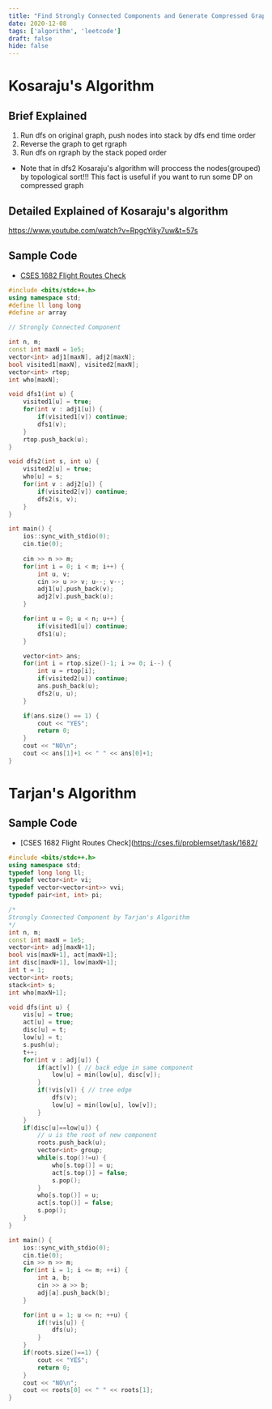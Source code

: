 ```yaml
---
title: "Find Strongly Connected Components and Generate Compressed Graph by Kosaraju's and Tarjan's Algorithm"
date: 2020-12-08
tags: ['algorithm', 'leetcode']
draft: false
hide: false
---
```


# Kosaraju's Algorithm

## Brief Explained
1. Run dfs on original graph, push nodes into stack by dfs end time order
2. Reverse the graph to get rgraph
3. Run dfs on rgraph by the stack poped order
* Note that in dfs2 Kosaraju's algorithm will proccess the nodes(grouped) by topological sort!!! This fact is useful if you want to run some DP on compressed graph

## Detailed Explained of Kosaraju's algorithm
https://www.youtube.com/watch?v=RpgcYiky7uw&t=57s

## Sample Code
* [CSES 1682 Flight Routes Check](https://cses.fi/problemset/task/1682/)
``` cpp
#include <bits/stdc++.h>
using namespace std;
#define ll long long
#define ar array

// Strongly Connected Component

int n, m;
const int maxN = 1e5;
vector<int> adj1[maxN], adj2[maxN];
bool visited1[maxN], visited2[maxN];
vector<int> rtop;
int who[maxN];

void dfs1(int u) {
	visited1[u] = true;
	for(int v : adj1[u]) {
		if(visited1[v]) continue;
		dfs1(v);
	}
	rtop.push_back(u);
}

void dfs2(int s, int u) {
	visited2[u] = true;
	who[u] = s;
	for(int v : adj2[u]) {
		if(visited2[v]) continue;
		dfs2(s, v);
	}
}

int main() {
	ios::sync_with_stdio(0); 
	cin.tie(0);
	
	cin >> n >> m;
	for(int i = 0; i < m; i++) {
		int u, v;
		cin >> u >> v; u--; v--;
		adj1[u].push_back(v);
		adj2[v].push_back(u);
	}

	for(int u = 0; u < n; u++) {
		if(visited1[u]) continue;
		dfs1(u);
	}

	vector<int> ans;
	for(int i = rtop.size()-1; i >= 0; i--) {
		int u = rtop[i];
		if(visited2[u]) continue;
		ans.push_back(u);
		dfs2(u, u);
	}

	if(ans.size() == 1) {
		cout << "YES";
		return 0;
	}
	cout << "NO\n";
	cout << ans[1]+1 << " " << ans[0]+1;
}
```

# Tarjan's Algorithm

## Sample Code
* [CSES 1682 Flight Routes Check](https://cses.fi/problemset/task/1682/
``` cpp
#include <bits/stdc++.h>
using namespace std;
typedef long long ll;
typedef vector<int> vi;
typedef vector<vector<int>> vvi;
typedef pair<int, int> pi;

/*
Strongly Connected Component by Tarjan's Algorithm
*/
int n, m;
const int maxN = 1e5;
vector<int> adj[maxN+1];
bool vis[maxN+1], act[maxN+1];
int disc[maxN+1], low[maxN+1];
int t = 1;
vector<int> roots;
stack<int> s;
int who[maxN+1];

void dfs(int u) {
    vis[u] = true;
    act[u] = true;
    disc[u] = t;
    low[u] = t;
    s.push(u);
    t++;
    for(int v : adj[u]) {
        if(act[v]) { // back edge in same component
            low[u] = min(low[u], disc[v]);
        }
        if(!vis[v]) { // tree edge
            dfs(v);
            low[u] = min(low[u], low[v]);
        }
    }
    if(disc[u]==low[u]) {
        // u is the root of new component
        roots.push_back(u);
        vector<int> group;
        while(s.top()!=u) {
            who[s.top()] = u;
            act[s.top()] = false;
            s.pop();
        }
        who[s.top()] = u;
        act[s.top()] = false;
        s.pop();
    }
}

int main() {
    ios::sync_with_stdio(0); 
    cin.tie(0);
    cin >> n >> m;
    for(int i = 1; i <= m; ++i) {
        int a, b;
        cin >> a >> b;
        adj[a].push_back(b);
    }

    for(int u = 1; u <= n; ++u) {
        if(!vis[u]) {
            dfs(u);
        }
    }
    if(roots.size()==1) {
        cout << "YES";
        return 0;
    }
    cout << "NO\n";
    cout << roots[0] << " " << roots[1];
}
```